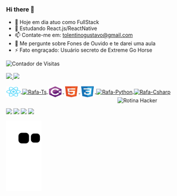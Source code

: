 ### Hi there 👋

- 🔭 Hoje em dia atuo como FullStack
- 🌱 Estudando React.js/ReactNative
- 📫 Contate-me em: tolentinogustavo@gmail.com
- 💬 Me pergunte sobre Fones de Ouvido e te darei uma aula
- ⚡ Fato engraçado: Usuário secreto de Extreme Go Horse
<div>
<img src="https://komarev.com/ghpvc/?username=GustavoTolentino&color=green" alt="Contador de Visitas" /> 
</div>
<br/>
 <div>
  <a href="https://github.com/GustavoTolentino">
  <img height="180em" src="https://github-readme-stats.vercel.app/api?username=GustavoTolentino&show_icons=true&theme=dark&include_all_commits=true&count_private=true"/>
  <img height="180em" src="https://github-readme-stats.vercel.app/api/top-langs/?username=GustavoTolentino&layout=compact&langs_count=7&theme=dark"/>
</div>
<div style="display: inline_block"><br>
  <img align="center" alt="Rafa-Js" height="30" width="40" src="https://raw.githubusercontent.com/devicons/devicon/master/icons/react/react-original.svg">

  <img align="center" alt="Rafa-Ts" height="30" width="40" src="https://cdn.jsdelivr.net/gh/devicons/devicon/icons/github/github-original.svg">
  <img align="center" alt="Rafa-React" height="30" width="40" src="https://raw.githubusercontent.com/devicons/devicon/master/icons/csharp/csharp-original.svg">
  <img align="center" alt="Rafa-HTML" height="30" width="40" src="https://raw.githubusercontent.com/devicons/devicon/master/icons/html5/html5-original.svg">
  <img align="center" alt="Rafa-CSS" height="30" width="40" src="https://raw.githubusercontent.com/devicons/devicon/master/icons/css3/css3-original.svg">
  <img align="center" alt="Rafa-Python" height="30" width="40" src="https://cdn.jsdelivr.net/gh/devicons/devicon/icons/visualstudio/visualstudio-plain.svg">
  <img align="center" alt="Rafa-Csharp" height="30" width="40" src="https://cdn.jsdelivr.net/gh/devicons/devicon/icons/mysql/mysql-plain-wordmark.svg">
  <img align="right" height="120" width="200" alt="Rotina Hacker" src="https://cdn.discordapp.com/attachments/477632835331817497/877749149066469388/ezgif-7-6583dac41dab.gif">
</div>
  
  ##
 
<div> 
  <a href="mailto:tolentinogustavo@gmail.com"><img src="https://img.shields.io/badge/-Gmail-%23333?style=for-the-badge&logo=gmail&logoColor=white" target="_blank"></a>
  <a href="https://www.linkedin.com/in/gustavo-tolentino-62529b1b6/" target="_blank"><img src="https://img.shields.io/badge/-LinkedIn-%230077B5?style=for-the-badge&logo=linkedin&logoColor=white" target="_blank"></a> 
  <a href="https://www.instagram.com/gustavohtolentino/" target="_blank"><img src="https://img.shields.io/badge/-Instagram-%23E4405F?style=for-the-badge&logo=instagram&logoColor=white" target="_blank"></a>
 <a href="https://discordapp.com/users/334699546275872768/" target="_blank"><img src="https://img.shields.io/badge/Discord-7289DA?style=for-the-badge&logo=discord&logoColor=white" target="_blank"></a>

  ![Snake animation](https://github.com/rafaballerini/rafaballerini/blob/output/github-contribution-grid-snake.svg)
 
</div>
